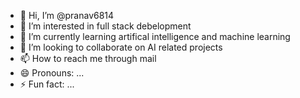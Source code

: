 - 👋 Hi, I’m @pranav6814
- 👀 I’m interested in full stack debelopment
- 🌱 I’m currently learning artifical intelligence and machine learning
- 💞️ I’m looking to collaborate on AI related projects
- 📫 How to reach me through mail 
- 😄 Pronouns: ...
- ⚡ Fun fact: ...

<!---
pranav6814/pranav6814 is a ✨ special ✨ repository because its `README.md` (this file) appears on your GitHub profile.
You can click the Preview link to take a look at your changes.
--->

